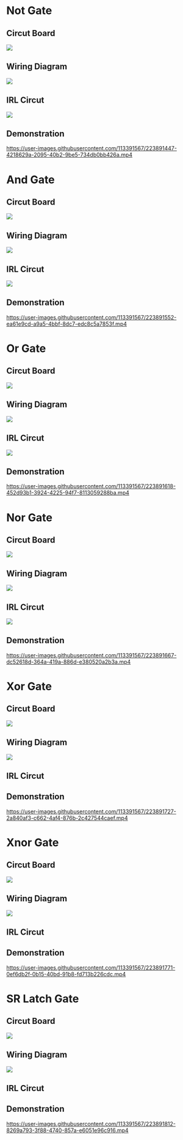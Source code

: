 # Not Gate
## Circut Board
![](./logic_not_cb.png)
## Wiring Diagram
![](./logic_not_wd.png)
## IRL Circut
![](./logic_not_rl.jpg)
## Demonstration
https://user-images.githubusercontent.com/113391567/223891447-4218629a-2095-40b2-9be5-734db0bb426a.mp4

# And Gate
## Circut Board
![](./logic_and_cb.png)
## Wiring Diagram
![](./logic_and_wd.png)
## IRL Circut
![](./logic_and_rl.jpg)
## Demonstration
https://user-images.githubusercontent.com/113391567/223891552-ea61e9cd-a9a5-4bbf-8dc7-edc8c5a7853f.mp4

# Or Gate
## Circut Board
![](./logic_or_cb.png)
## Wiring Diagram
![](./logic_or_wd.png)
## IRL Circut
![](./logic_or_rl.jpg)
## Demonstration
https://user-images.githubusercontent.com/113391567/223891618-452d93b1-3924-4225-94f7-8113059288ba.mp4

# Nor Gate
## Circut Board
![](./logic_nor_cb.png)
## Wiring Diagram
![](./logic_nor_wd.png)
## IRL Circut
![](./logic_nor_rl.jpg)
## Demonstration
https://user-images.githubusercontent.com/113391567/223891667-dc52618d-364a-419a-886d-e380520a2b3a.mp4

# Xor Gate
## Circut Board
![](./logic_xor_cb.png)
## Wiring Diagram
![](./logic_xor_wd.png)
## IRL Circut

## Demonstration
https://user-images.githubusercontent.com/113391567/223891727-2a840af3-c662-4af4-876b-2c427544caef.mp4

# Xnor Gate
## Circut Board
![](./logic_xnor_cb.png)
## Wiring Diagram
![](./logic_xnor_wd.png)
## IRL Circut

## Demonstration
https://user-images.githubusercontent.com/113391567/223891771-0ef6db2f-0b15-40bd-91b8-fd713b226cdc.mp4

# SR Latch Gate
## Circut Board
![](./logic_sr_latch_cb.png)
## Wiring Diagram
![](./logic_sr_latch_wd.png)
## IRL Circut

## Demonstration
https://user-images.githubusercontent.com/113391567/223891812-8269a793-3f88-4740-857a-e6051e96c916.mp4
